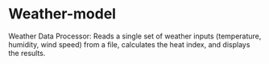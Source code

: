 # Weather-model
Weather Data Processor: Reads a single set of weather inputs (temperature, humidity, wind speed) from a file, calculates the heat index, and displays the results.
